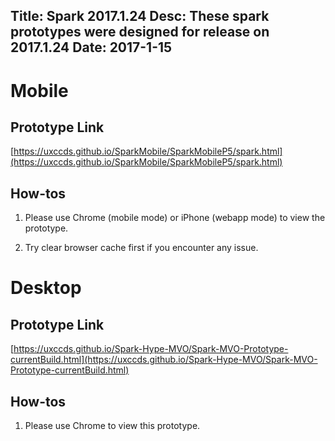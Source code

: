 Title: Spark 2017.1.24
Desc: These spark prototypes were designed for release on 2017.1.24
Date: 2017-1-15
---

# Mobile

## Prototype Link

[https://uxccds.github.io/SparkMobile/SparkMobileP5/spark.html](https://uxccds.github.io/SparkMobile/SparkMobileP5/spark.html)

## How-tos

1) Please use Chrome (mobile mode) or iPhone (webapp mode) to view the prototype.

2) Try clear browser cache first if you encounter any issue.

# Desktop

## Prototype Link

[https://uxccds.github.io/Spark-Hype-MVO/Spark-MVO-Prototype-currentBuild.html](https://uxccds.github.io/Spark-Hype-MVO/Spark-MVO-Prototype-currentBuild.html)

## How-tos

1) Please use Chrome to view this prototype.